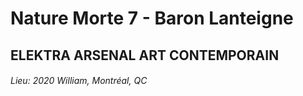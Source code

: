 # Nature Morte 7 - Baron Lanteigne
## ELEKTRA ARSENAL ART CONTEMPORAIN
###### Lieu: 2020 William, Montréal, QC
